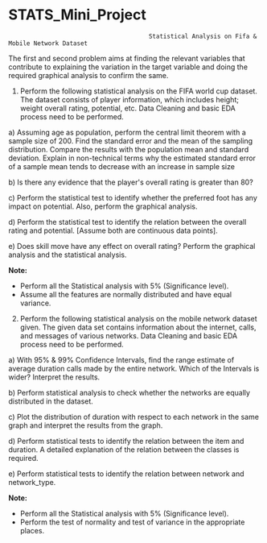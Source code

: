# STATS_Mini_Project
                                           Statistical Analysis on Fifa & Mobile Network Dataset

The first and second problem aims at finding the relevant variables that contribute to explaining the variation in the target variable and doing the required graphical analysis to confirm the same.

1. Perform the following statistical analysis on the FIFA world cup dataset. The dataset consists of player information, which includes height; weight overall rating, potential, etc. Data Cleaning and basic EDA process need to be performed. 

a)	Assuming age as population, perform the central limit theorem with a sample size of 200. Find the standard error and the mean of the sampling distribution. Compare the results with the population mean and standard deviation. Explain in non-technical terms why the estimated standard error of a sample mean tends to decrease with an increase in sample size

b)	Is there any evidence that the player's overall rating is greater than 80?

c)	Perform the statistical test to identify whether the preferred foot has any impact on potential. Also, perform the graphical analysis.

d)	Perform the statistical test to identify the relation between the overall rating and potential. [Assume both are continuous data points].

e)	Does skill move have any effect on overall rating? Perform the graphical analysis and the statistical analysis.

**Note:**
* Perform all the Statistical analysis with 5% (Significance level).
* Assume all the features are normally distributed and have equal variance.


2. Perform the following statistical analysis on the mobile network dataset given. The given data set contains information about the internet, calls, and messages of various networks. Data Cleaning and basic EDA process need to be performed. 

a) With 95% & 99% Confidence Intervals, find the range estimate of average duration calls made by the entire network. Which of the Intervals is wider? Interpret the results.

b) Perform statistical analysis to check whether the networks are equally distributed in the dataset.

c) Plot the distribution of duration with respect to each network in the same graph and interpret the results from the graph.

d)	Perform statistical tests to identify the relation between the item and duration. A detailed explanation of the relation between the classes is required.

e)	Perform statistical tests to identify the relation between network and network_type. 

**Note:**
* Perform all the Statistical analysis with 5% (Significance level).
* Perform the test of normality and test of variance in the appropriate places.
